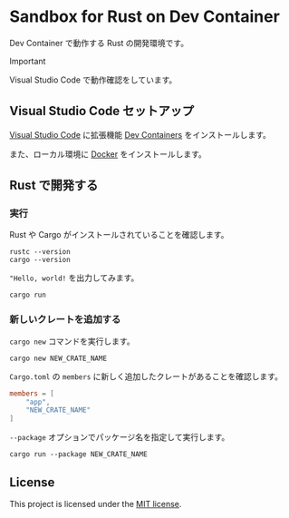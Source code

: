 # Sandbox for Rust on Dev Container

Dev Container で動作する Rust の開発環境です。

> [!IMPORTANT]
> Visual Studio Code で動作確認をしています。

## Visual Studio Code セットアップ

[Visual Studio Code](https://code.visualstudio.com/) に拡張機能 [Dev Containers](https://marketplace.visualstudio.com/items?itemName=ms-vscode-remote.remote-containers) をインストールします。

また、ローカル環境に [Docker](https://docker.com/) をインストールします。

## Rust で開発する

### 実行

Rust や Cargo がインストールされていることを確認します。

```shell
rustc --version
cargo --version
```

`"Hello, world!` を出力してみます。

```shell
cargo run
```

### 新しいクレートを追加する

`cargo new` コマンドを実行します。

```shell
cargo new NEW_CRATE_NAME
```

`Cargo.toml` の `members` に新しく追加したクレートがあることを確認します。

```toml
members = [
    "app",
    "NEW_CRATE_NAME"
]
```

`--package` オプションでパッケージ名を指定して実行します。

```shell
cargo run --package NEW_CRATE_NAME
```

## License

This project is licensed under the [MIT license](LICENSE).

